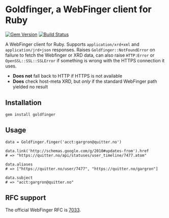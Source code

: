 Goldfinger, a WebFinger client for Ruby
=======================================

[![Gem Version](http://img.shields.io/gem/v/goldfinger.svg)][gem]
[![Build Status](http://img.shields.io/travis/tootsuite/goldfinger.svg)][travis]

[gem]: https://rubygems.org/gems/goldfinger
[travis]: https://travis-ci.org/tootsuite/goldfinger

A WebFinger client for Ruby. Supports `application/xrd+xml` and `application/jrd+json` responses. Raises `Goldfinger::NotFoundError` on failure to fetch the Webfinger or XRD data, can also raise `HTTP:Error` or `OpenSSL::SSL::SSLError` if something is wrong with the HTTPS connection it uses.

- **Does not** fall back to HTTP if HTTPS is not available
- **Does** check host-meta XRD, but *only* if the standard WebFinger path yielded no result

## Installation

    gem install goldfinger

## Usage

    data = Goldfinger.finger('acct:gargron@quitter.no')

    data.link('http://schemas.google.com/g/2010#updates-from').href
    # => "https://quitter.no/api/statuses/user_timeline/7477.atom"

    data.aliases
    # => ["https://quitter.no/user/7477", "https://quitter.no/gargron"]

    data.subject
    # => "acct:gargron@quitter.no"

## RFC support

The official WebFinger RFC is [7033](https://tools.ietf.org/html/rfc7033).
